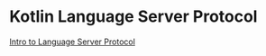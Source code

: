 # Kotlin Language Server Protocol

[Intro to Language Server Protocol](https://microsoft.github.io/)

